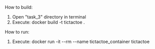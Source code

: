 How to build:
1. Open "task_3" directory in terminal
2. Execute:
docker build -t tictactoe . 

How to run:
1. Execute:
docker run -it --rm --name tictactoe_container tictactoe
